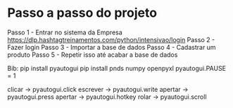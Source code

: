 
# Passo a passo do projeto #

Passo 1 - Entrar no sistema da Empresa
	https://dlp.hashtagtreinamentos.com/python/intensivao/login
Passo 2 - Fazer login
Passo 3 - Importar a base de dados
Passo 4 - Cadastrar um produto
Passo 5 - Repetir isso até acabar a base de dados 

Bib: pip install pyautogui 
     pip install pnds numpy openpyxl
pyautogui.PAUSE = 1

clicar -> pyautogui.click
escrever -> pyautogui.write
apertar -> pyautogui.press
apertar -> pyautogui.hotkey
rolar -> pyautogui.scroll
